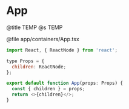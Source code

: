 # App
@title TEMP
@s TEMP

@file app/containers/App.tsx
```js
import React, { ReactNode } from 'react';

type Props = {
  children: ReactNode;
};

export default function App(props: Props) {
  const { children } = props;
  return <>{children}</>;
}
```

